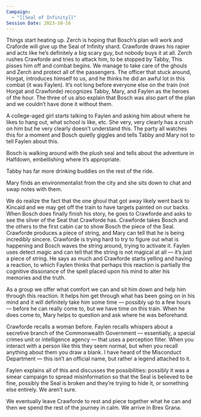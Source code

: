 ```yaml
---
Campaign:
  - "[[Seal of Infinity]]"
Session Date: 2023-10-16
---
```

Things start heating up. Zerch is hoping that Bosch’s plan will work and Craforde will give up the Seal of Infinity shard. Crawforde draws his rapier and acts like he’s definitely a big scary guy, but nobody buys it at all. Zerch rushes Crawforde and tries to attack him, to be stopped by Tabby, This pisses him off and combat begins. We manage to take care of the ghouls and Zerch and protect all of the passengers. The officer that stuck around, Horgat, introduces himself to us, and he thinks he did an awful lot in this combat (it was Faylen). It’s not long before everyone else on the train (not Horgat and Crawforde) recognizes Tabby, Mary, and Faylen as the heroes of the hour. The three of us also explain that Bosch was also part of the plan and we couldn’t have done it without them.

A college-aged girl starts talking to Faylen and asking him about where he likes to hang out, what school is like, etc. She very, very clearly has a crush on him but he very clearly doesn’t understand this. The party all watches this for a moment and Bosch quietly giggles and tells Tabby and Mary not to tell Faylen about this.

Bosch is walking around with the plush seal and tells about the adventure in Halfdown, embellishing where it’s appropriate.

Tabby has far more drinking buddies on the rest of the ride.

Mary finds an environmentalist from the city and she sits down to chat and swap notes with them.

We do realize the fact that the one ghoul that got away likely went back to Kincaid and we may get off the train to have targets painted on our backs. When Bosch does finally finish his story, he goes to Crawforde and asks to see the sliver of the Seal that Crawforde has. Crawforde takes Bosch and the others to the first cabin car to show Bosch the piece of the Seal. Crawforde produces a piece of string, and Mary can tell that he is being incredibly sincere. Crawforde is trying hard to try to figure out what is happening and Bosch waves the string around, trying to activate it. Faylen uses detect magic and can tell that the string is not magical at all — it’s just a piece of string. He says as much and Crawforde starts yelling and having a reaction, to which Faylen thinks that perhaps this reaction is partially the cognitive dissonance of the spell placed upon his mind to alter his memories and the truth.

As a group we offer what comfort we can and sit him down and help him through this reaction. It helps him get through what has been going on in his mind and it will definitely take him some time — possibly up to a few hours — before he can really come to, but we have time on this train. When he does come to, Mary helps to question and ask where he was beforehand.

Crawforde recalls a woman before. Faylen recalls whispers about a secretive branch of the Commonwealth Government — essentially, a special crimes unit or intelligence agency — that uses a perception filter. When you interact with a person like this they seem normal, but when you recall anything about them you draw a blank. I have heard of the Misconduct Department — this isn’t an official name, but rather a legend attached to it.

Faylen explains all of this and discusses the possibilities: possibly it was a smear campaign to spread misinformation so that the Seal is believed to be fine, possibly the Seal is broken and they’re trying to hide it, or something else entirely. We aren’t sure.

We eventually leave Crawforde to rest and piece together what he can and then we spend the rest of the journey in calm. We arrive in Brex Grana.
